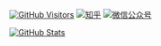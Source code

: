 [![GitHub Visitors](https://visitor-badge.glitch.me/badge?page_id=JiauZhang)](https://github.com/JiauZhang)
[![知乎](https://img.shields.io/badge/zhihu-%E7%9F%A5%E4%B9%8E-blue&color=brightgreen)](https://www.zhihu.com/people/JiauZhang)
[![微信公众号](https://img.shields.io/badge/wechat-%E5%85%AC%E4%BC%97%E5%8F%B7-blue&color=brightgreen)](https://mp.weixin.qq.com/s/hZ47wqCO9Xivf3egGhM-SQ)

[![GitHub Stats](https://github-readme-stats.vercel.app/api?username=JiauZhang&theme=tokyonight&show_icons=true&hide_title=true)](https://github.com/JiauZhang)
